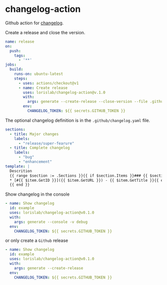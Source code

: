 # changelog-action

Github action for [changelog](https://github.com/lorislab/changelog).

Create a release and close the version. 
```yaml
name: release
on:
  push:
    tags:
      - '**'
jobs:
  build:
    runs-on: ubuntu-latest
    steps:
      - uses: actions/checkout@v1
      - name: Create release
        uses: lorislab/changelog-action@v.1.0
        with:
          args: generate --create-release --close-version --file .github/changelog.yaml
        env:
          CHANGELOG_TOKEN: ${{ secrets.GITHUB_TOKEN }}
```
The optional changelog definition is in the `.github/changelog.yaml` file.
```yaml
sections:
  - title: Major changes
    labels: 
      - "release/super-fearure"
  - title: Complete changelog
    labels: 
      - "bug"
      - "enhancement"
template: |
  Descrition
  {{ range $section := .Sections }}{{ if $section.Items }}### {{ $section.GetTitle }}{{ range $item := $section.Items }}
  * [#{{ $item.GetID }}]({{ $item.GetURL }}) - {{ $item.GetTitle }}{{ end }}{{ end }}
  {{ end }}
```

Show changelog in the console
```yaml
- name: Show changelog
  id: example
  uses: lorislab/changelog-action@v0.1.0
  with:
    args: generate --console -v debug
  env:
    CHANGELOG_TOKEN: ${{ secrets.GITHUB_TOKEN }}
```
or only create a `Github` release
```yaml
- name: Show changelog
  id: example
  uses: lorislab/changelog-action@v0.1.0
  with:
    args: generate --create-release
  env:
    CHANGELOG_TOKEN: ${{ secrets.GITHUB_TOKEN }}
```